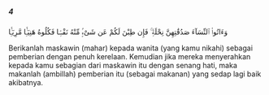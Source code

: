 ##### 4

<span class="ayah">وَءَاتُوا۟ ٱلنِّسَآءَ صَدُقَٰتِهِنَّ نِحْلَةًۭ ۚ فَإِن طِبْنَ لَكُمْ عَن شَىْءٍۢ مِّنْهُ نَفْسًۭا فَكُلُوهُ هَنِيٓـًۭٔا مَّرِيٓـًۭٔا</span>

<span class="ayah_translation">Berikanlah maskawin (mahar) kepada wanita (yang kamu nikahi) sebagai pemberian dengan penuh kerelaan. Kemudian jika mereka menyerahkan kepada kamu sebagian dari maskawin itu dengan senang hati, maka makanlah (ambillah) pemberian itu (sebagai makanan) yang sedap lagi baik akibatnya.</span>
